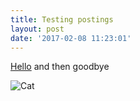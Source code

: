 ```yaml
---
title: Testing postings
layout: post
date: '2017-02-08 11:23:01'
---
```


[Hello](http://bbc.co.uk) and then goodbye

![Cat](https://cdn.pixabay.com/photo/2016/03/28/12/35/cat-1285634_960_720.png)